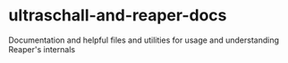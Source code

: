 # ultraschall-and-reaper-docs
Documentation and helpful files and utilities for usage and understanding Reaper's internals
